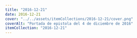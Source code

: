 ```yaml
---
title: "2016-12-21"
date: 2016-12-21
cover: "../../assets/itemCollections/2016-12-21/cover.png"
coverAlt: "Portada de epistola del 4 de diciembre de 2016"
itemCollection: "2016-12-21"
---
```


